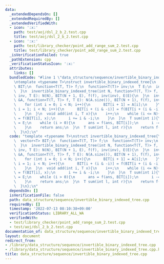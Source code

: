 ```yaml
---
data:
  _extendedDependsOn: []
  _extendedRequiredBy: []
  _extendedVerifiedWith:
  - icon: ':x:'
    path: test/aoj/dsl_2_b_2.test.cpp
    title: test/aoj/dsl_2_b_2.test.cpp
  - icon: ':x:'
    path: test/library_checker/point_add_range_sum_2.test.cpp
    title: test/library_checker/point_add_range_sum_2.test.cpp
  _isVerificationFailed: true
  _pathExtension: cpp
  _verificationStatusIcon: ':x:'
  attributes:
    links: []
  bundledCode: "#line 1 \"data_structure/sequence/invertible_binary_indexed_tree.cpp\"\
    \ntemplate <typename T>\nstruct invertible_binary_indexed_tree{\n  int N;\n  vector<T>\
    \ BIT;\n  function<T(T, T)> f;\n  function<T(T)> inv;\n  T E;\n  invertible_binary_indexed_tree(){\n\
    \  }\n  invertible_binary_indexed_tree(int N, function<T(T, T)> f, function<T(T)>\
    \ inv, T E): N(N), BIT(N + 1, E), f(f), inv(inv), E(E){\n  }\n  invertible_binary_indexed_tree(vector<T>\
    \ &A, function<T(T, T)> f, T E): N(A.size()), BIT(N + 1), f(f), inv(inv), E(E){\n\
    \    for (int i = 0; i < N; i++){\n      BIT[i + 1] = A[i];\n    }\n    for (int\
    \ i = 1; i < N; i++){\n      BIT[i + (i & -i)] = f(BIT[i + (i & -i)], BIT[i]);\n\
    \    }\n  }\n  void add(int i, T x){\n    i++;\n    while (i <= N){\n      BIT[i]\
    \ = f(BIT[i], x);\n      i += i & -i;\n    }\n  }\n  T sum(int i){\n    T ans\
    \ = E;\n    while (i > 0){\n      ans = f(ans, BIT[i]);\n      i -= i & -i;\n\
    \    }\n    return ans;\n  }\n  T sum(int l, int r){\n    return f(sum(r), inv(sum(l)));\n\
    \  }\n};\n"
  code: "template <typename T>\nstruct invertible_binary_indexed_tree{\n  int N;\n\
    \  vector<T> BIT;\n  function<T(T, T)> f;\n  function<T(T)> inv;\n  T E;\n  invertible_binary_indexed_tree(){\n\
    \  }\n  invertible_binary_indexed_tree(int N, function<T(T, T)> f, function<T(T)>\
    \ inv, T E): N(N), BIT(N + 1, E), f(f), inv(inv), E(E){\n  }\n  invertible_binary_indexed_tree(vector<T>\
    \ &A, function<T(T, T)> f, T E): N(A.size()), BIT(N + 1), f(f), inv(inv), E(E){\n\
    \    for (int i = 0; i < N; i++){\n      BIT[i + 1] = A[i];\n    }\n    for (int\
    \ i = 1; i < N; i++){\n      BIT[i + (i & -i)] = f(BIT[i + (i & -i)], BIT[i]);\n\
    \    }\n  }\n  void add(int i, T x){\n    i++;\n    while (i <= N){\n      BIT[i]\
    \ = f(BIT[i], x);\n      i += i & -i;\n    }\n  }\n  T sum(int i){\n    T ans\
    \ = E;\n    while (i > 0){\n      ans = f(ans, BIT[i]);\n      i -= i & -i;\n\
    \    }\n    return ans;\n  }\n  T sum(int l, int r){\n    return f(sum(r), inv(sum(l)));\n\
    \  }\n};\n"
  dependsOn: []
  isVerificationFile: false
  path: data_structure/sequence/invertible_binary_indexed_tree.cpp
  requiredBy: []
  timestamp: '2022-07-13 08:10:38+09:00'
  verificationStatus: LIBRARY_ALL_WA
  verifiedWith:
  - test/library_checker/point_add_range_sum_2.test.cpp
  - test/aoj/dsl_2_b_2.test.cpp
documentation_of: data_structure/sequence/invertible_binary_indexed_tree.cpp
layout: document
redirect_from:
- /library/data_structure/sequence/invertible_binary_indexed_tree.cpp
- /library/data_structure/sequence/invertible_binary_indexed_tree.cpp.html
title: data_structure/sequence/invertible_binary_indexed_tree.cpp
---
```


